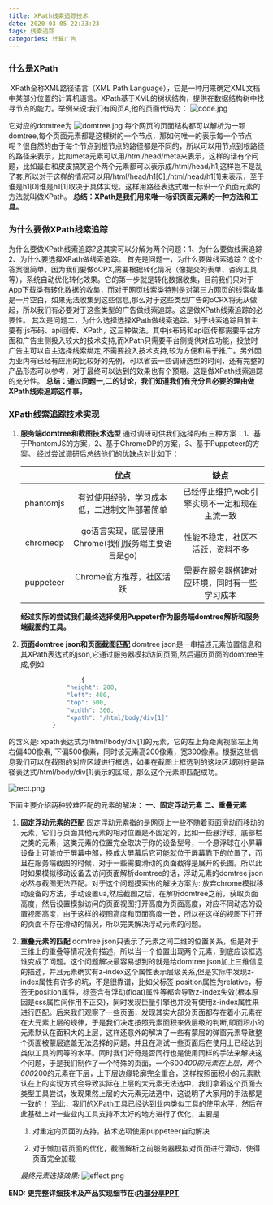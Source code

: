 ```yaml
---
title: XPath线索追踪技术
date: 2020-03-05 22:33:23
tags: 线索追踪
categories: 计算广告
---
```


###  什么是XPath
​       XPath全称XML路径语言（XML Path Language），它是一种用来确定XML文档中某部分位置的计算机语言。XPath基于XML的树状结构，提供在数据结构树中找寻节点的能力。举例来说:
​        我们有网页A,他的页面代码为：
![code.jpg](https://tva1.sinaimg.cn/large/00831rSTly1gclqy3wbaej30wc0lsabl.jpg)

它对应的domtree为
![domtree.jpg](https://tva1.sinaimg.cn/large/00831rSTly1gclqxj0iixj30t60gi0tf.jpg)
  每个网页的页面结构都可以解析为一颗domtree,每个页面元素都是这棵树的一个节点，那如何唯一的表示每一个节点呢？很自然的由于每个节点到根节点的路径都是不同的，所以可以用节点到根路径的路径来表示，比如meta元素可以用/html/head/meta来表示，这样的话有个问题，比如最右和皮皮搞笑这个两个元素都可以表示成/html/head/h1,这样岂不是乱了套,所以对于这样的情况可以用/html/head/h1[0],/html/head/h1[1]来表示，至于谁是h1[0]谁是h1[1]取决于具体实现。这样用路径表达式唯一标识一个页面元素的方法就叫做XPath。
  **总结：XPath是我们用来唯一标识页面元素的一种方法和工具。**

### 为什么要做XPath线索追踪
​       为什么要做XPath线索追踪?这其实可以分解为两个问题：1、为什么要做线索追踪 2、为什么要选择XPath做线索追踪。
​      首先是问题一，为什么要做线索追踪？这个答案很简单，因为我们要做oCPX,需要根据转化情况（像提交的表单、咨询工具等），系统自动优化转化效果。它的第一步就是转化数据收集，目前我们只对于App下载类有转化数据的收集，而对于网页线索类特别是对第三方网页的线索收集是一片空白，如果无法收集到这些信息,那么对于这些类型广告的oCPX将无从做起，所以我们有必要对于这些类型的广告做线索追踪。这是做XPath线索追踪的必要性。
  	其次是问题二，为什么选择选择XPath做线索追踪。对于线索追踪目前主要有:js布码、api回传、XPath，这三种做法。其中js布码和api回传都需要平台方面和广告主侧投入较大的技术支持,而XPath只需要平台侧提供对应功能，投放时广告主可以自主选择线索绑定,不需要投入技术支持,较为方便和易于推广。另外因为业内有已经有应用的比较好的先例，可以省去一些调研选型的时间，还有完整的产品形态可以参考，对于最终可以达到的效果也有个预期。这是做XPath线索追踪的充分性。
  **总结：通过问题一,二的讨论，我们知道我们有充分且必要的理由做XPath线索追踪这件事。**

### XPath线索追踪技术实现
1. **服务端domtree和截图技术选型**
   通过调研可供我们选择的有三种方案：1、基于PhantomJS的方案，2、基于ChromeDP的方案，3、基于Puppeteer的方案。
   经过尝试调研后总结他们的优缺点对比如下：

   |           |                        优点                        |                     缺点                     |
   | :-------: | :------------------------------------------------: | :------------------------------------------: |
   | phantomjs |    有过使用经验，学习成本低，二进制文件部署简单    | 已经停止维护,web引擎实现不一定和现在主流一致 |
   | chromedp  | go语言实现，底层使用Chrome(我们服务端主要语言是go) |       性能不稳定，社区不活跃，资料不多       |
   | puppeteer |              Chrome官方推荐，社区活跃              | 需要在服务器搭建对应环境，同时有一些学习成本 |

   **经过实际的尝试我们最终选择使用Puppeter作为服务端domtree解析和服务端截图的工具。**
2. **页面domtree json和页面截图匹配**
domtree json是一串描述元素位置信息和其XPath表达式的json,它通过服务器模拟访问页面,然后遍历页面的domtree生成,例如: 
```javascript
					{
                "height": 200,
                "left": 400,
                "top": 500,
                "width": 300,
                "xpath": "/html/body/div[1]"
            }
```

的含义是: xpath表达式为/html/body/div[1]的元素，它的左上角距离视窗左上角右偏400像素, 下偏500像素，同时该元素高200像素，宽300像素。根据这些信息我们可以在截图的对应区域进行框选，如果在截图上框选到的这块区域刚好是路径表达式/html/body/div[1]表示的区域，那么这个元素即匹配成功。

![rect.png](https://tva1.sinaimg.cn/large/00831rSTly1gclqum5elgj30dw0dwt94.jpg)

下面主要介绍两种较难匹配的元素的解决： **一、固定浮动元素  二、重叠元素**   
1. **固定浮动元素的匹配**
   固定浮动元素指的是网页上一些不随着页面滑动而移动的元素，它们与页面其他元素的相对位置是不固定的，比如一些悬浮球，底部栏之类的元素，这类元素的位置完全取决于你的设备型号，一个悬浮球在小屏幕设备上可能位于屏幕中部，换成大屏幕后它可能就位于屏幕靠下的位置了，而且在服务端截图的时候，对于一些需要滑动的页面截得是展开的长图。所以此时如果模拟移动设备去访问页面解析domtree的话，浮动元素的domtree json必然与截图无法匹配。对于这个问题摸索出的解决方案为: 放弃chrome模拟移动设备的方法，手动设置ua,然后截图之后，在解析domtree之前，获取页面高度，然后设置模拟访问的页面视图打开高度为页面高度，对应不同动态的设置视图高度，由于这样的视图高度和页面高度一致，所以在这样的视图下打开的页面不存在滑动的情况，所以完美解决浮动元素的问题。
2. **重叠元素的匹配**
   domtree json只表示了元素之间二维的位置关系，但是对于三维上的重叠等情况没有描述，所以当一个位置出现两个元素，到底应该框选谁变成了问题。这个问题解决最容易想到的就是给domtree json加上三维信息的描述，并且元素确实有z-index这个属性表示层级关系,但是实际中发现z-index属性有许多的坑，不是很靠谱，比如父标签 position属性为relative，标签无position属性，标签含有浮动(float)属性等都会导致z-index失效(根本原因是css属性间作用不正交)，同时发现巨量引擎也并没有使用z-index属性来进行匹配。后来我们观察了一些页面，发现其实大部分页面都存在着小元素在在大元素上层的规律，于是我们决定按照元素面积来做层级的判断,即面积小的元素默认在面积大的上层，这样还意外的解决了一些有蒙层的弹窗元素导致整个页面被蒙层遮盖无法选择的问题，并且在测试一些页面后在使用上已经达到类似工具的同等的水平。同时我们好奇是否同行也是使用同样的手法来解决这个问题，于是我们制作了一个特殊的页面，一个600*400的元素在上层，两个600*200的元素在下层，上下层边缘轮廓完全重合，这样按照面积小的元素默认在上的实现方式会导致实际在上层的大元素无法选中，我们拿着这个页面去类型工具尝试，发现果然上层的大元素无法选中，这说明了大家用的手法都是一致的！
   至此，我们的XPath工具已经达到业内类似工具的使用水平，然后在此基础上对一些业内工具支持不太好的地方进行了优化，主要是：

   1. 对重定向页面的支持，技术选项使用puppeteer自动解决

   2. 对于懒加载页面的优化，截图解析之前服务器模拟对页面进行滑动，使得页面完全加载 

     *最终元素选择效果:*
     ![effect.png](https://tva1.sinaimg.cn/large/00831rSTly1gclqwsm2lgj30la0v2k3t.jpg)

  **END: 更完整详细技术及产品实现细节在:[内部分享PPT](https://download.csdn.net/download/qq_33446401/12233649)**





















